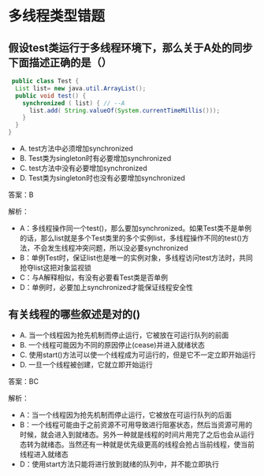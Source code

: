# 多线程类型错题

## 假设test类运行于多线程环境下，那么关于A处的同步下面描述正确的是（）
```java
 public class Test {
  List list= new java.util.ArrayList();
  public void test() {
    synchronized ( list) { // --A
      list.add( String.valueOf(System.currentTimeMillis()));
    }
  }
}
```
- A. test方法中必须增加synchronized
- B. Test类为singleton时有必要增加synchronized
- C. test方法中没有必要增加synchronized
- D. Test类为singleton时也没有必要增加synchronized

答案：B

解析：
- A：多线程操作同一个test()，那么要加synchronized。如果Test类不是单例的话，那么list就是多个Test类里的多个实例list，多线程操作不同的test()方法，不会发生线程冲突问题，所以没必要synchronized
- B：单例Test时，保证list也是唯一的实例对象，多线程访问test方法时，共同抢夺list这把对象监视锁
- C：与A解释相似，有没有必要看Test类是否单例
- D：单例时，必要加上synchronized才能保证线程安全性

## 有关线程的哪些叙述是对的()
- A. 当一个线程因为抢先机制而停止运行，它被放在可运行队列的前面
- B. 一个线程可能因为不同的原因停止(cease)并进入就绪状态
- C. 使用start()方法可以使一个线程成为可运行的，但是它不一定立即开始运行
- D. 一旦一个线程被创建，它就立即开始运行

答案：BC

解析：
- A：当一个线程因为抢先机制而停止运行，它被放在可运行队列的后面
- B：一个线程可能由于之前资源不可用导致进行阻塞状态，然后当资源可用的时候，就会进入到就绪态。另外一种就是线程的时间片用完了之后也会从运行态转为就绪态。当然还有一种就是优先级更高的线程会抢占当前线程，使当前线程进入就绪态
- D：使用start方法只能将进行放到就绪的队列中，并不能立即执行
